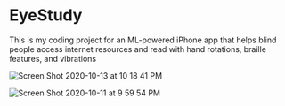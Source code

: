 # EyeStudy
This is my coding project for an ML-powered iPhone app that helps blind people access internet resources and read with hand rotations, braille features, and vibrations

![Screen Shot 2020-10-13 at 10 18 41 PM](https://user-images.githubusercontent.com/68720223/121604797-30674700-ca19-11eb-84e7-ca5e1193798d.png)


![Screen Shot 2020-10-11 at 9 59 54 PM](https://user-images.githubusercontent.com/68720223/121604870-5391f680-ca19-11eb-8090-f927f703310e.png)
